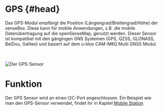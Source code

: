 # GPS {#head}
<div class="description">Das GPS-Modul empfängt die Position (Längengrad/Breitengrad/Höhe) der senseBox. Diese kann für mobile Anwendungen, z.B. die mobile Datenübertragung auf die openSenseMap, genutzt werden. Dieser Sensor ist kompatibel mit den gängingen GNS Systemen (GPS, QZSS, GLONASS, BeiDou, Galileo) und basiert auf dem u-blox CAM-M8Q Multi GNSS Modul.</div>

<div class="line">
    <br>
    <br>
</div>

![Der GPS-Sensor](../../../../pictures/gps%20top.png)

# Funktion

Der GPS Sensor wird an einen I2C-Port angeschlossen. Ein Beispiel wie man den GPS-Sensor verwendet, findet ihr in Kapitel [Mobile Station]( https://sensebox.github.io/books-v2/edu/de/projekte/Mobile_Station.html)

